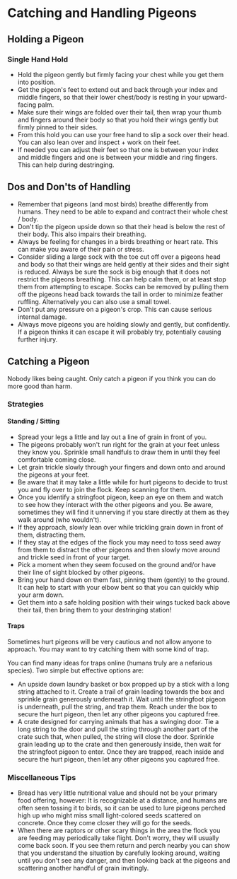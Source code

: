 # Catching and Handling Pigeons

## Holding a Pigeon

### Single Hand Hold
- Hold the pigeon gently but firmly facing your chest while you get them into position.
- Get the pigeon's feet to extend out and back through your index and middle fingers, so that their lower chest/body is resting in your upward-facing palm.
- Make sure their wings are folded over their tail, then wrap your thumb and fingers around their body so that you hold their wings gently but firmly pinned to their sides.
- From this hold you can use your free hand to slip a sock over their head. You can also lean over and inspect + work on their feet.
- If needed you can adjust their feet so that one is between your index and middle fingers and one is between your middle and ring fingers. This can help during destringing.

## Dos and Don'ts of Handling

- Remember that pigeons (and most birds) breathe differently from humans. They need to be able to expand and contract their whole chest / body.
- Don't tip the pigeon upside down so that their head is below the rest of their body. This also impairs their breathing.
- Always be feeling for changes in a birds breathing or heart rate. This can make you aware of their pain or stress.
- Consider sliding a large sock with the toe cut off over a pigeons head and body so that their wings are held gently at their sides and their sight is reduced. Always be sure the sock is big enough that it does not restrict the pigeons breathing. This can help calm them, or at least stop them from attempting to escape. Socks can be removed by pulling them off the pigeons head back towards the tail in order to minimize feather ruffling.  Alternatively you can also use a small towel.
- Don't put any pressure on a pigeon's crop. This can cause serious internal damage.
- Always move pigeons you are holding slowly and gently, but confidently. If a pigeon thinks it can escape it will probably try, potentially causing further injury.


## Catching a Pigeon

Nobody likes being caught. Only catch a pigeon if you think you can do more good than harm.

### Strategies

#### Standing / Sitting

- Spread your legs a little and lay out a line of grain in front of you.
- The pigeons probably won't run right for the grain at your feet unless they know you. Sprinkle small handfuls to draw them in until they feel comfortable coming close.
- Let grain trickle slowly through your fingers and down onto and around the pigeons at your feet.
- Be aware that it may take a little while for hurt pigeons to decide to trust you and fly over to join the flock. Keep scanning for them.
- Once you identify a stringfoot pigeon, keep an eye on them and watch to see how they interact with the other pigeons and you. Be aware, sometimes they will find it unnerving if you stare directly at them as they walk around (who wouldn't).
- If they approach, slowly lean over while trickling grain down in front of them, distracting them.
- If they stay at the edges of the flock you may need to toss seed away from them to distract the other pigeons and then slowly move around and trickle seed in front of your target.
- Pick a moment when they seem focused on the ground and/or have their line of sight blocked by other pigeons.
- Bring your hand down on them fast, pinning them (gently) to the ground. It can help to start with your elbow bent so that you can quickly whip your arm down.
- Get them into a safe holding position with their wings tucked back above their tail, then bring them to your destringing station!

#### Traps
Sometimes hurt pigeons will be very cautious and not allow anyone to approach. You may want to try catching them with some kind of trap.

You can find many ideas for traps online (humans truly are a nefarious species). Two simple but effective options are:

- An upside down laundry basket or box propped up by a stick with a long string attached to it. Create a trail of grain leading towards the box and sprinkle grain generously underneath it. Wait until the stringfoot pigeon is underneath, pull the string, and trap them. Reach under the box to secure the hurt pigeon, then let any other pigeons you captured free.
- A crate designed for carrying animals that has a swinging door. Tie a long string to the door and pull the string through another part of the crate such that, when pulled, the string will close the door. Sprinkle grain leading up to the crate and then generously inside, then wait for the stringfoot pigeon to enter. Once they are trapped, reach inside and secure the hurt pigeon, then let any other pigeons you captured free.

### Miscellaneous Tips

- Bread has very little nutritional value and should not be your primary food offering, however: It is recognizable at a distance, and humans are often seen tossing it to birds, so it can be used to lure pigeons perched high up who might miss small light-colored seeds scattered on concrete. Once they come closer they will go for the seeds.
- When there are raptors or other scary things in the area the flock you are feeding may periodically take flight. Don't worry, they will usually come back soon. If you see them return and perch nearby you can show that you understand the situation by carefully looking around, waiting until you don't see any danger, and then looking back at the pigeons and scattering another handful of grain invitingly.